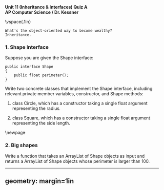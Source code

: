 __Unit 11 (Inheritance & Interfaces) Quiz A__  
__AP Computer Science / Dr. Kessner__  

\vspace{.1in}

```
What's the object-oriented way to become wealthy?
Inheritance.
```

### 1.  Shape Interface

Suppose you are given the Shape interface:

```
public interface Shape
{
    public float perimeter();
}
```

Write two concrete classes that implement the Shape interface, including
relevant private member variables, constructor, and Shape methods:

1) class Circle, which has a constructor taking a single float argument
representing the radius.

2) class Square, which has a constructor taking a single float argument
representing the side length.

\newpage


### 2.  Big shapes

Write a function that takes an ArrayList of Shape objects as input and returns
a ArrayList of Shape objects whose perimeter is larger than 100.



---
geometry: margin=1in
---


